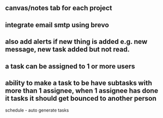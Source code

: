 ## canvas/notes tab for each project
## integrate email smtp using brevo
## also add alerts if new thing is added e.g. new message, new task added but not read.
## a task can be assigned to 1 or more users
## ability to make a task to be have subtasks with more than 1 assignee, when 1 assignee has done it tasks it should get bounced to another person


schedule - auto generate tasks